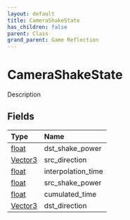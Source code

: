 ```yaml
---
layout: default
title: CameraShakeState
has_children: false
parent: Class
grand_parent: Game Reflection
---
```

# CameraShakeState
Description 

## Fields

| Type | Name |
|:-------------|:--------------|
| [float](/docs/game-reflection/components/float) | dst_shake_power |
| [Vector3](/docs/game-reflection/classes/vector3) | src_direction |
| [float](/docs/game-reflection/components/float) | interpolation_time |
| [float](/docs/game-reflection/components/float) | src_shake_power |
| [float](/docs/game-reflection/components/float) | cumulated_time |
| [Vector3](/docs/game-reflection/classes/vector3) | dst_direction |

